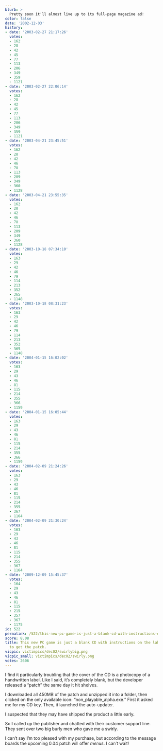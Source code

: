 ```yaml
---
blurb: >
  Pretty soon it'll almost live up to its full-page magazine ad!
color: false
date: '2002-12-03'
history:
- date: '2003-02-27 21:17:26'
  votes:
  - 162
  - 28
  - 42
  - 45
  - 77
  - 113
  - 206
  - 349
  - 359
  - 1121
- date: '2003-02-27 22:06:14'
  votes:
  - 162
  - 28
  - 42
  - 45
  - 77
  - 113
  - 206
  - 349
  - 359
  - 1121
- date: '2003-04-21 23:45:51'
  votes:
  - 162
  - 28
  - 42
  - 46
  - 78
  - 113
  - 209
  - 349
  - 360
  - 1128
- date: '2003-04-21 23:55:35'
  votes:
  - 162
  - 28
  - 42
  - 46
  - 78
  - 113
  - 209
  - 349
  - 360
  - 1128
- date: '2003-10-18 07:34:10'
  votes:
  - 163
  - 29
  - 42
  - 46
  - 79
  - 114
  - 213
  - 352
  - 365
  - 1148
- date: '2003-10-18 08:31:23'
  votes:
  - 163
  - 29
  - 42
  - 46
  - 79
  - 114
  - 213
  - 352
  - 365
  - 1148
- date: '2004-01-15 16:02:02'
  votes:
  - 163
  - 29
  - 43
  - 46
  - 81
  - 115
  - 214
  - 355
  - 366
  - 1159
- date: '2004-01-15 16:05:44'
  votes:
  - 163
  - 29
  - 43
  - 46
  - 81
  - 115
  - 214
  - 355
  - 366
  - 1159
- date: '2004-02-09 21:24:26'
  votes:
  - 163
  - 29
  - 43
  - 46
  - 81
  - 115
  - 214
  - 355
  - 367
  - 1164
- date: '2004-02-09 21:30:24'
  votes:
  - 163
  - 29
  - 43
  - 46
  - 81
  - 115
  - 214
  - 355
  - 367
  - 1164
- date: '2009-12-09 15:45:37'
  votes:
  - 164
  - 29
  - 43
  - 46
  - 81
  - 115
  - 215
  - 357
  - 367
  - 1175
id: 522
permalink: /522/this-new-pc-game-is-just-a-blank-cd-with-instructions-on-the-label-for-how-to-get-the-patch/
score: 8.08
title: This new PC game is just a blank CD with instructions on the label for how
  to get the patch.
vicpic: victimpics/dec02/swirlybig.png
vicpic_small: victimpics/dec02/swirly.png
votes: 2606
---
```


I find it particularly troubling that the cover of the CD is a photocopy
of a handwritten label. Like I said, it’s completely blank, but the
developer released a “patch” the same day it hit shelves.

I downloaded all 450MB of the patch and unzipped it into a folder, then
clicked on the only available icon: “non\_playable\_alpha.exe.” First it
asked me for my CD key. Then, it launched the auto-updater.

I suspected that they may have shipped the product a little early.

So I called up the publisher and chatted with their customer support
line. They sent over two big burly men who gave me a swirly.

I can’t say I’m too pleased with my purchase, but according to the
message boards the upcoming 0.04 patch will offer *menus*. I can’t wait!